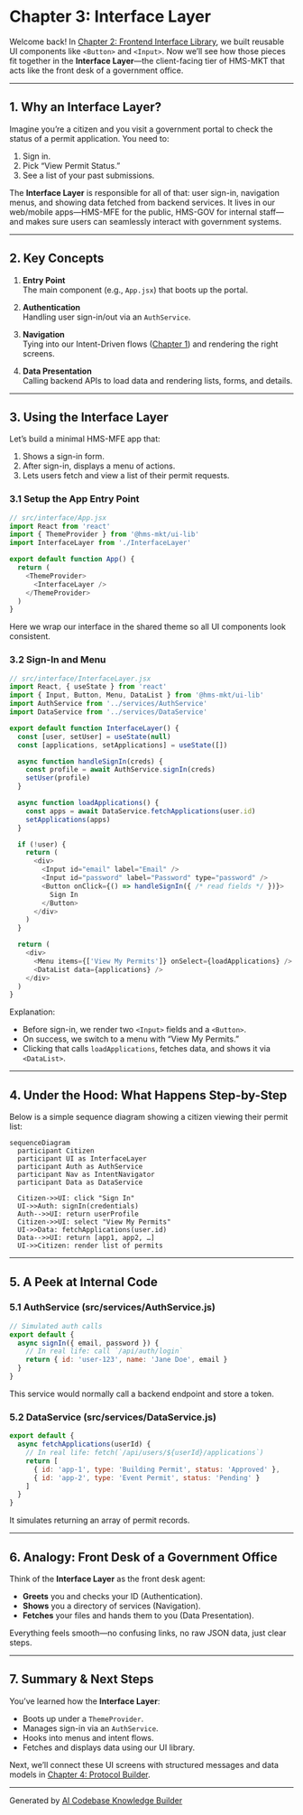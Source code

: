 # Chapter 3: Interface Layer

Welcome back! In [Chapter 2: Frontend Interface Library](02_frontend_interface_library_.md), we built reusable UI components like `<Button>` and `<Input>`. Now we’ll see how those pieces fit together in the **Interface Layer**—the client-facing tier of HMS-MKT that acts like the front desk of a government office.

---

## 1. Why an Interface Layer?

Imagine you’re a citizen and you visit a government portal to check the status of a permit application. You need to:

1. Sign in.  
2. Pick “View Permit Status.”  
3. See a list of your past submissions.  

The **Interface Layer** is responsible for all of that: user sign-in, navigation menus, and showing data fetched from backend services. It lives in our web/mobile apps—HMS-MFE for the public, HMS-GOV for internal staff—and makes sure users can seamlessly interact with government systems.

---

## 2. Key Concepts

1. **Entry Point**  
   The main component (e.g., `App.jsx`) that boots up the portal.

2. **Authentication**  
   Handling user sign-in/out via an `AuthService`.

3. **Navigation**  
   Tying into our Intent-Driven flows ([Chapter 1](01_intent_driven_navigation_.md)) and rendering the right screens.

4. **Data Presentation**  
   Calling backend APIs to load data and rendering lists, forms, and details.

---

## 3. Using the Interface Layer

Let’s build a minimal HMS-MFE app that:

1. Shows a sign-in form.  
2. After sign-in, displays a menu of actions.  
3. Lets users fetch and view a list of their permit requests.

### 3.1 Setup the App Entry Point

```js
// src/interface/App.jsx
import React from 'react'
import { ThemeProvider } from '@hms-mkt/ui-lib'
import InterfaceLayer from './InterfaceLayer'

export default function App() {
  return (
    <ThemeProvider>
      <InterfaceLayer />
    </ThemeProvider>
  )
}
```
Here we wrap our interface in the shared theme so all UI components look consistent.

### 3.2 Sign-In and Menu

```js
// src/interface/InterfaceLayer.jsx
import React, { useState } from 'react'
import { Input, Button, Menu, DataList } from '@hms-mkt/ui-lib'
import AuthService from '../services/AuthService'
import DataService from '../services/DataService'

export default function InterfaceLayer() {
  const [user, setUser] = useState(null)
  const [applications, setApplications] = useState([])

  async function handleSignIn(creds) {
    const profile = await AuthService.signIn(creds)
    setUser(profile)
  }

  async function loadApplications() {
    const apps = await DataService.fetchApplications(user.id)
    setApplications(apps)
  }

  if (!user) {
    return (
      <div>
        <Input id="email" label="Email" />
        <Input id="password" label="Password" type="password" />
        <Button onClick={() => handleSignIn({ /* read fields */ })}>
          Sign In
        </Button>
      </div>
    )
  }

  return (
    <div>
      <Menu items={['View My Permits']} onSelect={loadApplications} />
      <DataList data={applications} />
    </div>
  )
}
```

Explanation:

- Before sign-in, we render two `<Input>` fields and a `<Button>`.  
- On success, we switch to a menu with “View My Permits.”  
- Clicking that calls `loadApplications`, fetches data, and shows it via `<DataList>`.

---

## 4. Under the Hood: What Happens Step-by-Step

Below is a simple sequence diagram showing a citizen viewing their permit list:

```mermaid
sequenceDiagram
  participant Citizen
  participant UI as InterfaceLayer
  participant Auth as AuthService
  participant Nav as IntentNavigator
  participant Data as DataService

  Citizen->>UI: click "Sign In"
  UI->>Auth: signIn(credentials)
  Auth-->>UI: return userProfile
  Citizen->>UI: select "View My Permits"
  UI->>Data: fetchApplications(user.id)
  Data-->>UI: return [app1, app2, …]
  UI->>Citizen: render list of permits
```

---

## 5. A Peek at Internal Code

### 5.1 AuthService (src/services/AuthService.js)

```js
// Simulated auth calls
export default {
  async signIn({ email, password }) {
    // In real life: call `/api/auth/login`
    return { id: 'user-123', name: 'Jane Doe', email }
  }
}
```

This service would normally call a backend endpoint and store a token.

### 5.2 DataService (src/services/DataService.js)

```js
export default {
  async fetchApplications(userId) {
    // In real life: fetch(`/api/users/${userId}/applications`)
    return [
      { id: 'app-1', type: 'Building Permit', status: 'Approved' },
      { id: 'app-2', type: 'Event Permit', status: 'Pending' }
    ]
  }
}
```

It simulates returning an array of permit records.

---

## 6. Analogy: Front Desk of a Government Office

Think of the **Interface Layer** as the front desk agent:

- **Greets** you and checks your ID (Authentication).  
- **Shows** you a directory of services (Navigation).  
- **Fetches** your files and hands them to you (Data Presentation).

Everything feels smooth—no confusing links, no raw JSON data, just clear steps.

---

## 7. Summary & Next Steps

You’ve learned how the **Interface Layer**:

- Boots up under a `ThemeProvider`.  
- Manages sign-in via an `AuthService`.  
- Hooks into menus and intent flows.  
- Fetches and displays data using our UI library.

Next, we’ll connect these UI screens with structured messages and data models in [Chapter 4: Protocol Builder](04_protocol_builder_.md).

---

Generated by [AI Codebase Knowledge Builder](https://github.com/The-Pocket/Tutorial-Codebase-Knowledge)